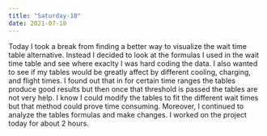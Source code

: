 ```yaml
---
title: "Saturday-10"
date: 2021-07-10
---
```


Today I took a break from finding a better way to visualize the wait time table alternative. Instead I decided to look at the formulas I used in the wait time table and see
where exaclty I was hard coding the data. I also wanted to see if my tables would be greatly affect by different cooling, charging, and flight times. I found out that in for 
certain time ranges the tables produce good results but then once that threshold is passed the tables are not very help. I know I could modify the tables to fit the different
wait times but that method could prove time consuming. Moreover, I continued to analyze the tables formulas and make changes. I worked on the project today for about 2 hours.
